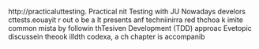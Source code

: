 
http://practicaluttesting.
Practical nit Testing with JU
Nowadays develors cttests.eouayit  r out o be a
It presents anf techniinirra red thchoa  k imite common mista by followin thTesiven Development (TDD) approac Evetopic discussein theook  illdth codexa, a ch chapter is accompanib













